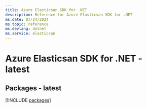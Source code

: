 ```yaml
---
title: Azure Elasticsan SDK for .NET
description: Reference for Azure Elasticsan SDK for .NET
ms.date: 07/24/2024
ms.topic: reference
ms.devlang: dotnet
ms.service: elasticsan
---
```

# Azure Elasticsan SDK for .NET - latest
## Packages - latest
[!INCLUDE [packages](elasticsan-index.md)]